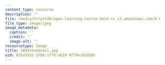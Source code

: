 ```yaml
---
content_type: resource
description: ''
file: /media/https%3A/open-learning-course-data-rc.s3.amazonaws.com/4-614-religious-architecture-and-islamic-cultures-fall-2002/8fba7d3237b81f7dab199f79ecbb2b85_5093thumbnail.jpg
file_type: image/jpeg
image_metadata:
  caption: ''
  credit: ''
  image-alt: ''
resourcetype: Image
title: 5093thumbnail.jpg
uid: 8fba7d32-37b8-1f7d-ab19-9f79ecbb2b85
---
```

